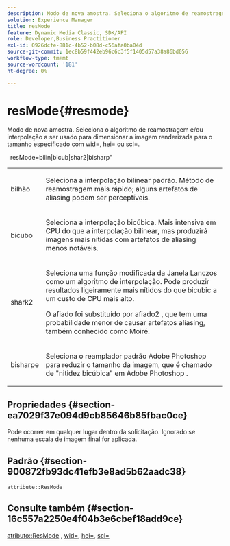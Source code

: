 ```yaml
---
description: Modo de nova amostra. Seleciona o algoritmo de reamostragem e/ou interpolação a ser usado para dimensionar a imagem renderizada para o tamanho especificado com wid=, hei= ou scl=.
solution: Experience Manager
title: resMode
feature: Dynamic Media Classic, SDK/API
role: Developer,Business Practitioner
exl-id: 0926dcfe-881c-4b52-b08d-c56afa0ba04d
source-git-commit: 1ec8b59f442eb96c6c3f5f1405d57a38a86bd056
workflow-type: tm+mt
source-wordcount: '181'
ht-degree: 0%

---
```


# resMode{#resmode}

Modo de nova amostra. Seleciona o algoritmo de reamostragem e/ou interpolação a ser usado para dimensionar a imagem renderizada para o tamanho especificado com wid=, hei= ou scl=.

` `resMode=bilin|bicub|shar2|bisharp&quot;

<table id="table_AF954C101B30473FAFE9930C7B694305"> 
 <tbody> 
  <tr> 
   <td colname="col1"> <p> <span class="+ topic/ph pr-d/codeph codeph"> bilhão  </span> </p> </td> 
   <td colname="col2"> <p>Seleciona a interpolação bilinear padrão. Método de reamostragem mais rápido; alguns artefatos de aliasing podem ser perceptíveis. </p> </td> 
  </tr> 
  <tr> 
   <td colname="col1"> <p> <span class="+ topic/ph pr-d/codeph codeph"> bicubo  </span> </p> </td> 
   <td colname="col2"> <p>Seleciona a interpolação bicúbica. Mais intensiva em CPU do que a interpolação bilinear, mas produzirá imagens mais nítidas com artefatos de aliasing menos notáveis. </p> </td> 
  </tr> 
  <tr> 
   <td colname="col1"> <p> <span class="+ topic/ph pr-d/codeph codeph"> shark2  </span> </p> </td> 
   <td colname="col2"> <p>Seleciona uma função modificada da Janela Lanczos como um algoritmo de interpolação. Pode produzir resultados ligeiramente mais nítidos do que bicubic a um custo de CPU mais alto. </p> <p> <span class="codeph"> O afiado  </span> foi substituído por  <span class="codeph"> afiado2  </span>, que tem uma probabilidade menor de causar artefatos aliasing, também conhecido como Moiré. </p> </td> 
  </tr> 
  <tr> 
   <td colname="col1"> <p> <span class="codeph"> bisharpe  </span> </p> </td> 
   <td colname="col2"> <p>Seleciona o reamplador padrão <span class="keyword"> Adobe Photoshop </span> para reduzir o tamanho da imagem, que é chamado de "nitidez bicúbica" em <span class="keyword"> Adobe Photoshop </span>. </p> </td> 
  </tr> 
 </tbody> 
</table>

## Propriedades {#section-ea7029f37e094d9cb85646b85fbac0ce}

Pode ocorrer em qualquer lugar dentro da solicitação. Ignorado se nenhuma escala de imagem final for aplicada.

## Padrão {#section-900872fb93dc41efb3e8ad5b62aadc38}

`attribute::ResMode`

## Consulte também {#section-16c557a2250e4f04b3e6cbef18add9ce}

[atributo::ResMode](../../../../../ir-api/material-cat/image-rendering-api-ref/c-ir-material-catalog/c-ir-attributes-reference/r-ir-cat-resmode.md#reference-fdca7eb6d5104fdeae9d6ac42251db82) ,  [wid=](../../../../../ir-api/http-protocol/image-rendering-api-ref/c-ir-http-protocol-ref/c-ir-http-protocol-command-reference/r-ir-wid.md#reference-b7e691b0624941168c94b2749ae233ec),  [hei=](../../../../../ir-api/http-protocol/image-rendering-api-ref/c-ir-http-protocol-ref/c-ir-http-protocol-command-reference/r-ir-hei.md#reference-1c08f60365a94417a39867c09cac5478),  [scl=](../../../../../ir-api/http-protocol/image-rendering-api-ref/c-ir-http-protocol-ref/c-ir-http-protocol-command-reference/r-ir-scl.md#reference-b14b51a6cbe34f0bba42880540592f29)
